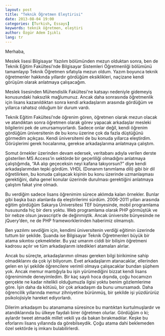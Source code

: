 ```yaml
---
layout: post
title: "Teknik Öğretmen Eleştirisi"
date: 2013-08-04 19:00
categories: [Turkish, Essays]
keywords: teknik öğretmen, eleştiri
author: Özgür Adem Işıklı
lang: tr
---
```


Merhaba,

Meslek lisesi Bilgisayar Yazılım bölümünden mezun olduktan sonra, ben de Teknik Eğitim Fakültesi’nde Bilgisayar Sistemleri Öğretmenliği bölümünü tamamlayıp Teknik Öğretmen sıfatıyla mezun oldum. Yazım boyunca teknik öğretmenler hakkında yıllardır gördüğüm eksiklikleri, naçizane kendi görüşüm olarak anlatmaya çalışacağım.

Meslek lisesinden Mühendislik Fakültesi’ne katsayı nedeniyle gidemeyiş konusundaki haksızlık mağlumunuz. Ancak daha sonrasında öğretmenlik için lisans kazanıldıktan sonra kendi arkadaşlarım arasında gördüğüm ve yıllarca rahatsız olduğum bir durum vardı.

Teknik Eğitim Fakültesi’nde öğrenim gören, öğretmen olarak mezun olacak ve atandıktan sonra öğretmen olarak görev yapacak arkadaşlar mesleki bilgilerini pek de umursamıyorlardı. Sadece onlar değil, kendi öğrenim gördüğüm üniversitenin de bu konu üzerine çok da fazla düştüğünü görmedim açıkçası. Kendi üniversitemi de bu konuda yıllarca eleştirdim. Görüşlerimi gerek hocalarıma, gerekse arkadaşlarıma anlatmaya çalıştım.

Somut örnekler üzerinden devam edersek, veritabanı adıyla verilen derste gösterilen MS Access’in sektörde bir geçerliliği olmadığını anlatmaya çalıştığımda, “AA alıp geçeceksin neyi kafana takıyorsun?” diye kendi arkadaşlarımdan tepki gördüm. VHDL (Donanım tanımlama dili) gibi bir dil öğretilirken, bu konuda çalışacak kişinin bu konu üzerinde uzmanlaşması gerektiğini, daha genel konular üzerinde durulması gerektiğini anlatmaya çalıştım fakat yine olmadı.

Bu verdiğim sadece lisans öğrenimim sürece aklımda kalan örnekler. Bunlar gibi başka bazı alanlarda da eleştirilerimi sürdüm. 2006-2011 yılları arasında eğitim gördüğüm Sakarya Üniversitesi TEF bünyesinde, mobil programlama hususunda hiç bir ders yoktu. Web programlama olarak PHP görmüştük ve bir nebze olsun javascript’e de değinmiştik. Ancak üniversite bünyesinde ne jQuery’den, ne de PHP frameworklerinden haberimiz olmamıştı.

Ben yazılımı sevdiğim için, kendimi üniversitenin verdiği eğitimin üzerinde tuttum bir şekilde. Şuanda ise Bilgisayar Teknik Öğretmenleri büyük bir atama sıkıntısı çekmekteler. Bu yaz umarım ciddi bir bilişim öğretmeni kadrosu açılır ve tüm arkadaşlarım istedikleri atamaları alırlar.

Ancak bu süreçte, arkadaşlarımın olması gereken bilgi birikimine sahip olmadıklarını da çok iyi biliyorum. Evet arkadaşlarım atanacaklar, ellerinden gelen en iyi şekilde öğrencilere verimli olmaya çalışacaklar bundan şüphem yok. Ancak memur mantığıyla bu işin yürümediğini bizzat kendi lisans öğrenimimde deneyimledim. Bir kaç sayılı hoca dışında, çoğu hocamızın gerçekte ne kadar nitelikli olduğumuzla ilgisi yoktu benim gözlemlerime göre. İşin daha da kötüsü, bir çok arkadaşım da bunu umursamadı. Daha öğrencilik yıllarında memur zihniyetine bürünmüş, bir şekilde işi yüzdürürüz psikolojisiyle hareket ediyorlardı.

Dilerim arkadaşım bu atanamama süresince bu mantıktan kurtulmuşlardır ve atandıklarında bu ülkeye faydalı birer öğretmen olurlar. Gördüğüm o ki; aylardır tweet atmadık millet vekili ya da bakan bırakmadılar. Keşke bu eforlarını lisans yıllarında da görebilseydik. Çoğu atama dahi beklemeden özel sektörde iş imkanı bulabilirlerdi.
